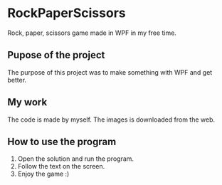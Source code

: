 # RockPaperScissors
Rock, paper, scissors game made in WPF in my free time.

## Pupose of the project
The purpose of this project was to make something with WPF and get better.  

## My work
The code is made by myself. The images is downloaded from the web. 

## How to use the program
1. Open the solution and run the program.
2. Follow the text on the screen.
3. Enjoy the game :)
